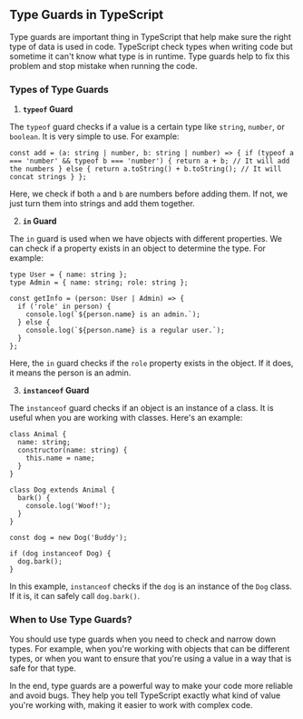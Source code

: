 ## Type Guards in TypeScript

Type guards are important thing in TypeScript that help make sure the right type of data is used in code. TypeScript check types when writing code but sometime it can't know what type is in runtime. Type guards help to fix this problem and stop mistake when running the code.

### Types of Type Guards

1. **`typeof` Guard**

The `typeof` guard checks if a value is a certain type like `string`, `number`, or `boolean`. It is very simple to use. For example:

`const add = (a: string | number, b: string | number) => {
  if (typeof a === 'number' && typeof b === 'number') {
    return a + b; // It will add the numbers
  } else {
    return a.toString() + b.toString(); // It will concat strings
  }
};` 

Here, we check if both `a` and `b` are numbers before adding them. If not, we just turn them into strings and add them together.

2.  **`in` Guard**

The `in` guard is used when we have objects with different properties. We can check if a property exists in an object to determine the type. For example:

    type User = { name: string };
    type Admin = { name: string; role: string };
    
    const getInfo = (person: User | Admin) => {
      if ('role' in person) {
        console.log(`${person.name} is an admin.`);
      } else {
        console.log(`${person.name} is a regular user.`);
      }
    };

Here, the `in` guard checks if the `role` property exists in the object. If it does, it means the person is an admin.

3.  **`instanceof` Guard**

The `instanceof` guard checks if an object is an instance of a class. It is useful when you are working with classes. Here's an example:

    class Animal {
      name: string;
      constructor(name: string) {
        this.name = name;
      }
    }
    
    class Dog extends Animal {
      bark() {
        console.log('Woof!');
      }
    }
    
    const dog = new Dog('Buddy');
    
    if (dog instanceof Dog) {
      dog.bark(); 
    }

In this example, `instanceof` checks if the `dog` is an instance of the `Dog` class. If it is, it can safely call `dog.bark()`.

### When to Use Type Guards?

You should use type guards when you need to check and narrow down types. For example, when you're working with objects that can be different types, or when you want to ensure that you're using a value in a way that is safe for that type.

In the end, type guards are a powerful way to make your code more reliable and avoid bugs. They help you tell TypeScript exactly what kind of value you're working with, making it easier to work with complex code.